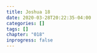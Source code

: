 ```yaml
---
title: Joshua 18
date: 2020-03-28T20:22:35-04:00
categories: []
tags: []
chapter: "018"
inprogress: false
---
```


